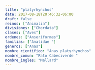 ```yaml
---
title: "platyrhynchos"
date: 2017-08-18T20:46:32-06:00
draft: false
reinos: ["Animalia"]
divisiones: ["Chordata"]
clases: ["Aves"]
ordenes: ["Anseriformes"]
familias: ["Anatidae "]
generos: ["Anas"]
nombre_cientifico: "Anas platyrhynchos"
nombre_comun: "Pato Cabeciverde "
nombre_ingles: "Mallard"
---
```

